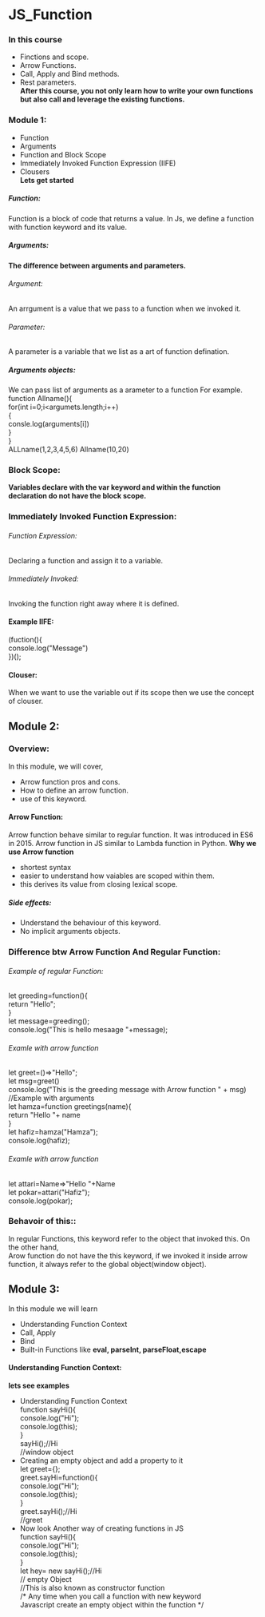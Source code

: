 # JS_Function
### In this course
- Finctions and scope. 
- Arrow Functions.
- Call, Apply and Bind methods.
- Rest parameters.<br>
<b>After this course, you not only learn how to write your own functions but also call and leverage the existing functions.</b>
### Module 1:
- Function
- Arguments
- Function and Block Scope
- Immediately Invoked Function Expression (IIFE)
- Clousers<br>
<b> Lets get started</b><br>
##### Function:
Function is a block of code that returns a value. In Js, we define a function with function keyword and its value.
##### Arguments:
<b>The difference between arguments and parameters.</b>
###### Argument:
An arrgument is a value that we pass to a function when we invoked it.
###### Parameter:
A parameter is a variable that we list as a art of function defination.
##### Arguments objects:
We can pass list of arguments as a arameter to a function For example.
<br>function Allname(){
<br>for(int i=0;i<argumets.length;i++)
<br>
{
<br>
consle.log(arguments[i])
<br>
}
<br>
}
<br>
ALLname(1,2,3,4,5,6)
Allname(10,20)
### Block Scope:
<b><b>Variables declare with the var keyword and within the function declaration do not have the block scope.</b></b>
### Immediately Invoked Function Expression:
###### Function Expression:
Declaring a function and assign it to a variable.
###### Immediately Invoked:
Invoking the function right away where it is defined.
#### Example IIFE:
(fuction(){<br>
console.log("Message")<br>
})();
#### Clouser:
When we want to use the variable out if its scope then we use the concept of clouser.
## Module 2:
### Overview:
In this module, we will cover,
- Arrow function pros and cons.
- How to define an arrow function.
- use of this keyword.
#### Arrow Function:
Arrow function behave similar to regular function. It was introduced in ES6 in 2015. Arrow function in JS similar to 
Lambda function in Python.
<b> Why we use Arrow function
</b><br>
- shortest syntax
- easier to understand how vaiables are scoped within them.
- this derives its value from closing lexical scope.
##### Side effects:
- Understand the behaviour of this keyword.
- No implicit arguments objects.
### Difference btw Arrow Function And Regular Function:
###### Example of regular Function:
let greeding=function(){<br>
    return "Hello";<br>
}<br>
let message=greeding();<br>
console.log("This is hello mesaage "+message);<br>
###### Examle with arrow function
let greet=()=>"Hello";<br>
let msg=greet()<br>
console.log("This is the greeding message with Arrow function " + msg)<br>
//Example with arguments<br>
let hamza=function greetings(name){<br>
      return "Hello "+ name<br>
}<br>
let hafiz=hamza("Hamza");<br>
console.log(hafiz);<br>
###### Examle with arrow function
let attari=Name=>"Hello "+Name<br>
let pokar=attari("Hafiz");<br>
console.log(pokar);<br>
### Behavoir of this::
In regular Functions, this keyword refer to the object that invoked this. On the other hand,  
Arow function do not have the this keyword,  if we invoked it inside arrow function, it always refer to the
global object(window object).
## Module 3:
In this module we will learn<br>
- Understanding Function Context
- Call, Apply
- Bind
- Built-in Functions like <b>eval, parseInt, parseFloat,escape</b>
#### Understanding Function Context:
<b>lets see examples</b><br>
- Understanding Function Context<br>
function sayHi(){<br>
   console.log("Hi");<br>
   console.log(this);<br>
}<br>
sayHi();//Hi<br>
        //window object<br>
- Creating an empty object and add a property to it<br>
let greet={};        <br>
greet.sayHi=function(){<br>
            console.log("Hi");<br>
            console.log(this);<br>
         }<br>
greet.sayHi();//Hi<br>
              //greet<br>
- Now look Another way of creating functions in JS<br>
function sayHi(){<br>
    console.log("Hi");<br>
    console.log(this);<br>
 }<br>
let hey= new sayHi();//Hi<br>
                    // empty Object<br>
 //This is also known as constructor function<br>
/* Any time when you call a function with new keyword <br>
Javascript create an empty object within the function */ <br>
 
